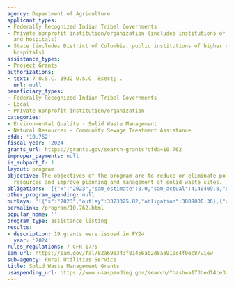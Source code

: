 ```yaml
---
agency: Department of Agriculture
applicant_types:
- Federally Recognized Indian Tribal Governments
- Private nonprofit institution/organization (includes institutions of higher education
  and hospitals)
- State (includes District of Columbia, public institutions of higher education and
  hospitals)
assistance_types:
- Project Grants
authorizations:
- text: 7 U.S.C. 1932 U.S.C. &sect; .
  url: null
beneficiary_types:
- Federally Recognized Indian Tribal Governments
- Local
- Private nonprofit institution/organization
categories:
- Environmental Quality - Solid Waste Management
- Natural Resources - Community Sewage Treatment Assistance
cfda: '10.762'
fiscal_year: '2024'
grants_url: https://grants.gov/search-grants?cfda=10.762
improper_payments: null
is_subpart_f: 1
layout: program
objective: The objectives of the program are to reduce or eliminate pollution of water
  resources and improve planning and management of solid waste sites.
obligations: '[{"x":"2023","sam_estimate":0.0,"sam_actual":4140409.0,"usa_spending_actual":3889000.36},{"x":"2024","sam_estimate":0.0,"sam_actual":4294631.0,"usa_spending_actual":4294630.52},{"x":"2025","sam_estimate":0.0,"sam_actual":4294631.0,"usa_spending_actual":0.0}]'
other_program_spending: null
outlays: '[{"x":"2023","outlay":3323325.82,"obligation":3889000.36},{"x":"2024","outlay":1328273.21,"obligation":4294630.52},{"x":"2025","outlay":0.0,"obligation":0.0}]'
permalink: /program/10.762.html
popular_name: ''
program_type: assistance_listing
results:
- description: 19 grants were issued in FY24.
  year: '2024'
rules_regulations: 7 CFR 1775
sam_url: https://sam.gov/fal/82a69e343f81456ab2d8ae910c4f0ec8/view
sub-agency: Rural Utilities Service
title: Solid Waste Management Grants
usaspending_url: https://www.usaspending.gov/search/?hash=a173bed14ce3a3ffa48e74259f8c2728
---
```

